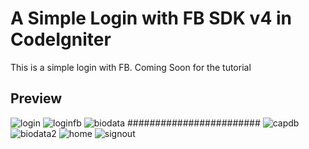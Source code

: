 # A Simple Login with FB SDK v4 in CodeIgniter
This is a simple login with FB.
Coming Soon for the tutorial

## Preview
![login](https://user-images.githubusercontent.com/22884137/33203538-f1245aa2-d132-11e7-944c-43fa8c7e57ab.PNG)
![loginfb](https://user-images.githubusercontent.com/22884137/33203551-02b45010-d133-11e7-8707-c8a6c19713a6.PNG)
![biodata](https://user-images.githubusercontent.com/22884137/33276156-48f67cec-d3c7-11e7-892e-4c2f8968fba9.PNG)
########################
![capdb](https://user-images.githubusercontent.com/22884137/33276155-487be496-d3c7-11e7-948d-a8ab1eebada4.PNG)
![biodata2](https://user-images.githubusercontent.com/22884137/33276154-47eb995e-d3c7-11e7-80eb-2423ad558a0e.PNG)
![home](https://user-images.githubusercontent.com/22884137/33203577-17be7954-d133-11e7-9475-5a2c8b4da41b.PNG)
![signout](https://user-images.githubusercontent.com/22884137/33203589-2658a854-d133-11e7-96a5-7f594bbeb679.PNG)

